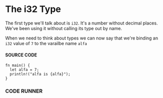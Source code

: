 # The i32 Type

The first type we'll talk about is `i32`.
It's a number without decimal places.
We've been using it without calling its
type out by name.

When we need to think about types we
can now say that we're binding an
`i32` value of `7` to the varailbe
name `alfa`

#### SOURCE CODE

```rust, noplayground, EXAMPLE1
fn main() {
  let alfa = 7;
  println!("alfa is {alfa}");
}
```

### CODE RUNNER

```rust, editable, CODE1

```
